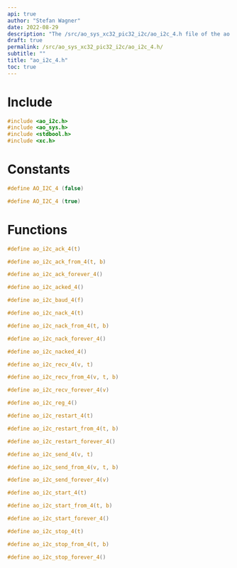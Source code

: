 ```yaml
---
api: true
author: "Stefan Wagner"
date: 2022-08-29
description: "The /src/ao_sys_xc32_pic32_i2c/ao_i2c_4.h file of the ao real-time operating system."
draft: true
permalink: /src/ao_sys_xc32_pic32_i2c/ao_i2c_4.h/
subtitle: ""
title: "ao_i2c_4.h"
toc: true
---
```


# Include

```c
#include <ao_i2c.h>
#include <ao_sys.h>
#include <stdbool.h>
#include <xc.h>
```

# Constants

```c
#define AO_I2C_4 (false)
```

```c
#define AO_I2C_4 (true)
```

# Functions

```c
#define ao_i2c_ack_4(t)
```

```c
#define ao_i2c_ack_from_4(t, b)
```

```c
#define ao_i2c_ack_forever_4()
```

```c
#define ao_i2c_acked_4()
```

```c
#define ao_i2c_baud_4(f)
```

```c
#define ao_i2c_nack_4(t)
```

```c
#define ao_i2c_nack_from_4(t, b)
```

```c
#define ao_i2c_nack_forever_4()
```

```c
#define ao_i2c_nacked_4()
```

```c
#define ao_i2c_recv_4(v, t)
```

```c
#define ao_i2c_recv_from_4(v, t, b)
```

```c
#define ao_i2c_recv_forever_4(v)
```

```c
#define ao_i2c_reg_4()
```

```c
#define ao_i2c_restart_4(t)
```

```c
#define ao_i2c_restart_from_4(t, b)
```

```c
#define ao_i2c_restart_forever_4()
```

```c
#define ao_i2c_send_4(v, t)
```

```c
#define ao_i2c_send_from_4(v, t, b)
```

```c
#define ao_i2c_send_forever_4(v)
```

```c
#define ao_i2c_start_4(t)
```

```c
#define ao_i2c_start_from_4(t, b)
```

```c
#define ao_i2c_start_forever_4()
```

```c
#define ao_i2c_stop_4(t)
```

```c
#define ao_i2c_stop_from_4(t, b)
```

```c
#define ao_i2c_stop_forever_4()
```

